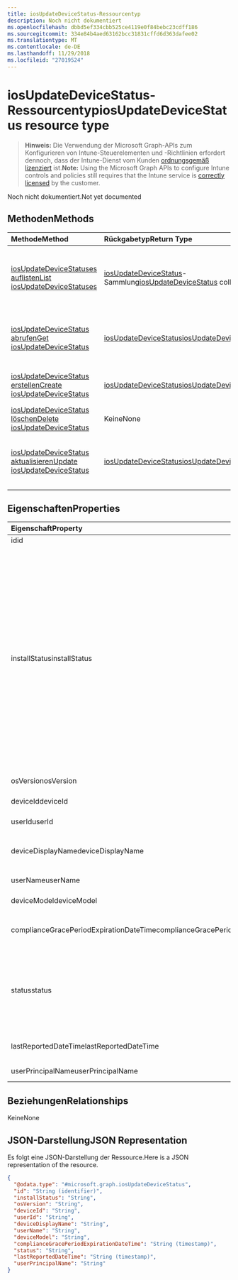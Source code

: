 ```yaml
---
title: iosUpdateDeviceStatus-Ressourcentyp
description: Noch nicht dokumentiert
ms.openlocfilehash: dbbd5ef334cbb525ce4119e0f84bebc23cdff186
ms.sourcegitcommit: 334e84b4aed63162bcc31831cffd6d363dafee02
ms.translationtype: MT
ms.contentlocale: de-DE
ms.lasthandoff: 11/29/2018
ms.locfileid: "27019524"
---
```

# <a name="iosupdatedevicestatus-resource-type"></a><span data-ttu-id="bffe2-103">iosUpdateDeviceStatus-Ressourcentyp</span><span class="sxs-lookup"><span data-stu-id="bffe2-103">iosUpdateDeviceStatus resource type</span></span>

> <span data-ttu-id="bffe2-104">**Hinweis:** Die Verwendung der Microsoft Graph-APIs zum Konfigurieren von Intune-Steuerelementen und -Richtlinien erfordert dennoch, dass der Intune-Dienst vom Kunden [ordnungsgemäß lizenziert](https://go.microsoft.com/fwlink/?linkid=839381) ist.</span><span class="sxs-lookup"><span data-stu-id="bffe2-104">**Note:** Using the Microsoft Graph APIs to configure Intune controls and policies still requires that the Intune service is [correctly licensed](https://go.microsoft.com/fwlink/?linkid=839381) by the customer.</span></span>

<span data-ttu-id="bffe2-105">Noch nicht dokumentiert.</span><span class="sxs-lookup"><span data-stu-id="bffe2-105">Not yet documented</span></span>
## <a name="methods"></a><span data-ttu-id="bffe2-106">Methoden</span><span class="sxs-lookup"><span data-stu-id="bffe2-106">Methods</span></span>
|<span data-ttu-id="bffe2-107">Methode</span><span class="sxs-lookup"><span data-stu-id="bffe2-107">Method</span></span>|<span data-ttu-id="bffe2-108">Rückgabetyp</span><span class="sxs-lookup"><span data-stu-id="bffe2-108">Return Type</span></span>|<span data-ttu-id="bffe2-109">Beschreibung</span><span class="sxs-lookup"><span data-stu-id="bffe2-109">Description</span></span>|
|:---|:---|:---|
|[<span data-ttu-id="bffe2-110">iosUpdateDeviceStatuses auflisten</span><span class="sxs-lookup"><span data-stu-id="bffe2-110">List iosUpdateDeviceStatuses</span></span>](../api/intune-deviceconfig-iosupdatedevicestatus-list.md)|<span data-ttu-id="bffe2-111">[iosUpdateDeviceStatus](../resources/intune-deviceconfig-iosupdatedevicestatus.md)-Sammlung</span><span class="sxs-lookup"><span data-stu-id="bffe2-111">[iosUpdateDeviceStatus](../resources/intune-deviceconfig-iosupdatedevicestatus.md) collection</span></span>|<span data-ttu-id="bffe2-112">Auflisten von Eigenschaften und Beziehungen der [iosUpdateDeviceStatus](../resources/intune-deviceconfig-iosupdatedevicestatus.md)-Objekte.</span><span class="sxs-lookup"><span data-stu-id="bffe2-112">List properties and relationships of the [iosUpdateDeviceStatus](../resources/intune-deviceconfig-iosupdatedevicestatus.md) objects.</span></span>|
|[<span data-ttu-id="bffe2-113">iosUpdateDeviceStatus abrufen</span><span class="sxs-lookup"><span data-stu-id="bffe2-113">Get iosUpdateDeviceStatus</span></span>](../api/intune-deviceconfig-iosupdatedevicestatus-get.md)|[<span data-ttu-id="bffe2-114">iosUpdateDeviceStatus</span><span class="sxs-lookup"><span data-stu-id="bffe2-114">iosUpdateDeviceStatus</span></span>](../resources/intune-deviceconfig-iosupdatedevicestatus.md)|<span data-ttu-id="bffe2-115">Lesen von Eigenschaften und Beziehungen des [iosUpdateDeviceStatus](../resources/intune-deviceconfig-iosupdatedevicestatus.md)-Objekts.</span><span class="sxs-lookup"><span data-stu-id="bffe2-115">Read properties and relationships of the [iosUpdateDeviceStatus](../resources/intune-deviceconfig-iosupdatedevicestatus.md) object.</span></span>|
|[<span data-ttu-id="bffe2-116">iosUpdateDeviceStatus erstellen</span><span class="sxs-lookup"><span data-stu-id="bffe2-116">Create iosUpdateDeviceStatus</span></span>](../api/intune-deviceconfig-iosupdatedevicestatus-create.md)|[<span data-ttu-id="bffe2-117">iosUpdateDeviceStatus</span><span class="sxs-lookup"><span data-stu-id="bffe2-117">iosUpdateDeviceStatus</span></span>](../resources/intune-deviceconfig-iosupdatedevicestatus.md)|<span data-ttu-id="bffe2-118">Erstellen eines neuen [IosUpdateDeviceStatus](../resources/intune-deviceconfig-iosupdatedevicestatus.md)-Objekts.</span><span class="sxs-lookup"><span data-stu-id="bffe2-118">Create a new [iosUpdateDeviceStatus](../resources/intune-deviceconfig-iosupdatedevicestatus.md) object.</span></span>|
|[<span data-ttu-id="bffe2-119">iosUpdateDeviceStatus löschen</span><span class="sxs-lookup"><span data-stu-id="bffe2-119">Delete iosUpdateDeviceStatus</span></span>](../api/intune-deviceconfig-iosupdatedevicestatus-delete.md)|<span data-ttu-id="bffe2-120">Keine</span><span class="sxs-lookup"><span data-stu-id="bffe2-120">None</span></span>|<span data-ttu-id="bffe2-121">Löscht einen [iosUpdateDeviceStatus](../resources/intune-deviceconfig-iosupdatedevicestatus.md).</span><span class="sxs-lookup"><span data-stu-id="bffe2-121">Deletes a [iosUpdateDeviceStatus](../resources/intune-deviceconfig-iosupdatedevicestatus.md).</span></span>|
|[<span data-ttu-id="bffe2-122">iosUpdateDeviceStatus aktualisieren</span><span class="sxs-lookup"><span data-stu-id="bffe2-122">Update iosUpdateDeviceStatus</span></span>](../api/intune-deviceconfig-iosupdatedevicestatus-update.md)|[<span data-ttu-id="bffe2-123">iosUpdateDeviceStatus</span><span class="sxs-lookup"><span data-stu-id="bffe2-123">iosUpdateDeviceStatus</span></span>](../resources/intune-deviceconfig-iosupdatedevicestatus.md)|<span data-ttu-id="bffe2-124">Aktualisieren der Eigenschaften eines [iosUpdateDeviceStatus](../resources/intune-deviceconfig-iosupdatedevicestatus.md)-Objekts.</span><span class="sxs-lookup"><span data-stu-id="bffe2-124">Update the properties of a [iosUpdateDeviceStatus](../resources/intune-deviceconfig-iosupdatedevicestatus.md) object.</span></span>|

## <a name="properties"></a><span data-ttu-id="bffe2-125">Eigenschaften</span><span class="sxs-lookup"><span data-stu-id="bffe2-125">Properties</span></span>
|<span data-ttu-id="bffe2-126">Eigenschaft</span><span class="sxs-lookup"><span data-stu-id="bffe2-126">Property</span></span>|<span data-ttu-id="bffe2-127">Typ</span><span class="sxs-lookup"><span data-stu-id="bffe2-127">Type</span></span>|<span data-ttu-id="bffe2-128">Beschreibung</span><span class="sxs-lookup"><span data-stu-id="bffe2-128">Description</span></span>|
|:---|:---|:---|
|<span data-ttu-id="bffe2-129">id</span><span class="sxs-lookup"><span data-stu-id="bffe2-129">id</span></span>|<span data-ttu-id="bffe2-130">String</span><span class="sxs-lookup"><span data-stu-id="bffe2-130">String</span></span>|<span data-ttu-id="bffe2-131">Schlüssel der Entität</span><span class="sxs-lookup"><span data-stu-id="bffe2-131">Key of the entity.</span></span>|
|<span data-ttu-id="bffe2-132">installStatus</span><span class="sxs-lookup"><span data-stu-id="bffe2-132">installStatus</span></span>|[<span data-ttu-id="bffe2-133">iosUpdatesInstallStatus</span><span class="sxs-lookup"><span data-stu-id="bffe2-133">iosUpdatesInstallStatus</span></span>](../resources/intune-deviceconfig-iosupdatesinstallstatus.md)|<span data-ttu-id="bffe2-134">Installationsstatus des Richtlinienberichts.</span><span class="sxs-lookup"><span data-stu-id="bffe2-134">The installation status of the policy report.</span></span> <span data-ttu-id="bffe2-135">Mögliche Werte sind: `success`, `available`, `idle`, `unknown`, `downloading`, `downloadFailed`, `downloadRequiresComputer`, `downloadInsufficientSpace`, `downloadInsufficientPower`, `downloadInsufficientNetwork`, `installing`, `installInsufficientSpace`, `installInsufficientPower`, `installPhoneCallInProgress`, `installFailed`, `notSupportedOperation`, `sharedDeviceUserLoggedInError`.</span><span class="sxs-lookup"><span data-stu-id="bffe2-135">Possible values are: `success`, `available`, `idle`, `unknown`, `downloading`, `downloadFailed`, `downloadRequiresComputer`, `downloadInsufficientSpace`, `downloadInsufficientPower`, `downloadInsufficientNetwork`, `installing`, `installInsufficientSpace`, `installInsufficientPower`, `installPhoneCallInProgress`, `installFailed`, `notSupportedOperation`, `sharedDeviceUserLoggedInError`.</span></span>|
|<span data-ttu-id="bffe2-136">osVersion</span><span class="sxs-lookup"><span data-stu-id="bffe2-136">osVersion</span></span>|<span data-ttu-id="bffe2-137">String</span><span class="sxs-lookup"><span data-stu-id="bffe2-137">String</span></span>|<span data-ttu-id="bffe2-138">Gemeldete Geräteversion</span><span class="sxs-lookup"><span data-stu-id="bffe2-138">The device version that is being reported.</span></span>|
|<span data-ttu-id="bffe2-139">deviceId</span><span class="sxs-lookup"><span data-stu-id="bffe2-139">deviceId</span></span>|<span data-ttu-id="bffe2-140">String</span><span class="sxs-lookup"><span data-stu-id="bffe2-140">String</span></span>|<span data-ttu-id="bffe2-141">Gemeldete Geräte-ID</span><span class="sxs-lookup"><span data-stu-id="bffe2-141">The device id that is being reported.</span></span>|
|<span data-ttu-id="bffe2-142">userId</span><span class="sxs-lookup"><span data-stu-id="bffe2-142">userId</span></span>|<span data-ttu-id="bffe2-143">String</span><span class="sxs-lookup"><span data-stu-id="bffe2-143">String</span></span>|<span data-ttu-id="bffe2-144">Gemeldete Benutzer-ID</span><span class="sxs-lookup"><span data-stu-id="bffe2-144">The User id that is being reported.</span></span>|
|<span data-ttu-id="bffe2-145">deviceDisplayName</span><span class="sxs-lookup"><span data-stu-id="bffe2-145">deviceDisplayName</span></span>|<span data-ttu-id="bffe2-146">String</span><span class="sxs-lookup"><span data-stu-id="bffe2-146">String</span></span>|<span data-ttu-id="bffe2-147">Gerätename, der dem Objekt des Typs „DevicePolicyStatus“ zugeordnet ist</span><span class="sxs-lookup"><span data-stu-id="bffe2-147">Device name of the DevicePolicyStatus.</span></span>|
|<span data-ttu-id="bffe2-148">userName</span><span class="sxs-lookup"><span data-stu-id="bffe2-148">userName</span></span>|<span data-ttu-id="bffe2-149">String</span><span class="sxs-lookup"><span data-stu-id="bffe2-149">String</span></span>|<span data-ttu-id="bffe2-150">Gemeldeter Benutzername</span><span class="sxs-lookup"><span data-stu-id="bffe2-150">The User Name that is being reported</span></span>|
|<span data-ttu-id="bffe2-151">deviceModel</span><span class="sxs-lookup"><span data-stu-id="bffe2-151">deviceModel</span></span>|<span data-ttu-id="bffe2-152">String</span><span class="sxs-lookup"><span data-stu-id="bffe2-152">String</span></span>|<span data-ttu-id="bffe2-153">Gemeldetes Gerätemodell</span><span class="sxs-lookup"><span data-stu-id="bffe2-153">The device model that is being reported</span></span>|
|<span data-ttu-id="bffe2-154">complianceGracePeriodExpirationDateTime</span><span class="sxs-lookup"><span data-stu-id="bffe2-154">complianceGracePeriodExpirationDateTime</span></span>|<span data-ttu-id="bffe2-155">DateTimeOffset</span><span class="sxs-lookup"><span data-stu-id="bffe2-155">DateTimeOffset</span></span>|<span data-ttu-id="bffe2-156">Datum und Uhrzeit des Ablaufs der Toleranzperiode für die Gerätekonformität</span><span class="sxs-lookup"><span data-stu-id="bffe2-156">The DateTime when device compliance grace period expires</span></span>|
|<span data-ttu-id="bffe2-157">status</span><span class="sxs-lookup"><span data-stu-id="bffe2-157">status</span></span>|[<span data-ttu-id="bffe2-158">complianceStatus</span><span class="sxs-lookup"><span data-stu-id="bffe2-158">complianceStatus</span></span>](../resources/intune-shared-compliancestatus.md)|<span data-ttu-id="bffe2-159">Konformitätsstatus des Richtlinienberichts.</span><span class="sxs-lookup"><span data-stu-id="bffe2-159">Compliance status of the policy report.</span></span> <span data-ttu-id="bffe2-160">Mögliche Werte sind: `unknown`, `notApplicable`, `compliant`, `remediated`, `nonCompliant`, `error`, `conflict` und `notAssigned`.</span><span class="sxs-lookup"><span data-stu-id="bffe2-160">Possible values are: `unknown`, `notApplicable`, `compliant`, `remediated`, `nonCompliant`, `error`, `conflict`, `notAssigned`.</span></span>|
|<span data-ttu-id="bffe2-161">lastReportedDateTime</span><span class="sxs-lookup"><span data-stu-id="bffe2-161">lastReportedDateTime</span></span>|<span data-ttu-id="bffe2-162">DateTimeOffset</span><span class="sxs-lookup"><span data-stu-id="bffe2-162">DateTimeOffset</span></span>|<span data-ttu-id="bffe2-163">Datum und Uhrzeit der letzten Änderung des Richtlinienberichts</span><span class="sxs-lookup"><span data-stu-id="bffe2-163">Last modified date time of the policy report.</span></span>|
|<span data-ttu-id="bffe2-164">userPrincipalName</span><span class="sxs-lookup"><span data-stu-id="bffe2-164">userPrincipalName</span></span>|<span data-ttu-id="bffe2-165">String</span><span class="sxs-lookup"><span data-stu-id="bffe2-165">String</span></span>|<span data-ttu-id="bffe2-166">Benutzer-Prinzipalname</span><span class="sxs-lookup"><span data-stu-id="bffe2-166">UserPrincipalName.</span></span>|

## <a name="relationships"></a><span data-ttu-id="bffe2-167">Beziehungen</span><span class="sxs-lookup"><span data-stu-id="bffe2-167">Relationships</span></span>
<span data-ttu-id="bffe2-168">Keine</span><span class="sxs-lookup"><span data-stu-id="bffe2-168">None</span></span>
## <a name="json-representation"></a><span data-ttu-id="bffe2-169">JSON-Darstellung</span><span class="sxs-lookup"><span data-stu-id="bffe2-169">JSON Representation</span></span>
<span data-ttu-id="bffe2-170">Es folgt eine JSON-Darstellung der Ressource.</span><span class="sxs-lookup"><span data-stu-id="bffe2-170">Here is a JSON representation of the resource.</span></span>
<!-- {
  "blockType": "resource",
  "keyProperty": "id",
  "@odata.type": "microsoft.graph.iosUpdateDeviceStatus"
}
-->
``` json
{
  "@odata.type": "#microsoft.graph.iosUpdateDeviceStatus",
  "id": "String (identifier)",
  "installStatus": "String",
  "osVersion": "String",
  "deviceId": "String",
  "userId": "String",
  "deviceDisplayName": "String",
  "userName": "String",
  "deviceModel": "String",
  "complianceGracePeriodExpirationDateTime": "String (timestamp)",
  "status": "String",
  "lastReportedDateTime": "String (timestamp)",
  "userPrincipalName": "String"
}
```



